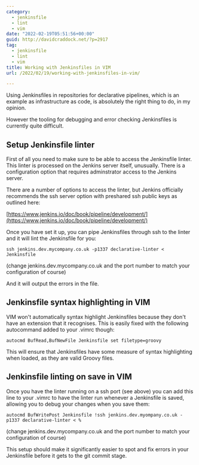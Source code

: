 ```yaml
---
category:
  - jenkinsfile
  - lint
  - vim
date: "2022-02-19T05:51:56+00:00"
guid: http://davidcraddock.net/?p=2917
tag:
  - jenkinsfile
  - lint
  - vim
title: Working with Jenkinsfiles in VIM
url: /2022/02/19/working-with-jenkinsfiles-in-vim/

---
```

Using Jenkinsfiles in repositories for declarative pipelines, which is an example as infrastructure as code, is absolutely the right thing to do, in my opinion.

However the tooling for debugging and error checking Jenkinsfiles is currently quite difficult.

## Setup Jenkinsfile linter

First of all you need to make sure to be able to access the Jenkinsfile linter. This linter is processed on the Jenkins server itself, unusually. There is a configuration option that requires adminstrator access to the Jenkins server.

There are a number of options to access the linter, but Jenkins officially recommends the ssh server option with preshared ssh public keys as outlined here:

[https://www.jenkins.io/doc/book/pipeline/development/](https://www.jenkins.io/doc/book/pipeline/development/)

Once you have set it up, you can pipe Jenkinsfiles through ssh to the linter and it will lint the Jenkinsfile for you:

`ssh jenkins.dev.mycompany.co.uk -p1337 declarative-linter < Jenkinsfile`

(change jenkins.dev.mycompany.co.uk and the port number to match your configuration of course)

And it will output the errors in the file.

## Jenkinsfile syntax highlighting in VIM

VIM won't automatically syntax highlight Jenkinsfiles because they don't have an extension that it recognises. This is easily fixed with the following autocommand added to your .vimrc though:

`autocmd BufRead,BufNewFile Jenkinsfile set filetype=groovy`

This will ensure that Jenkinsfiles have some measure of syntax highlighting when loaded, as they are valid Groovy files.

## Jenkinsfile linting on save in VIM

Once you have the linter running on a ssh port (see above) you can add this line to your .vimrc to have the linter run whenever a Jenkinsfile is saved, allowing you to debug your changes when you save them:

`autocmd BufWritePost Jenkinsfile !ssh jenkins.dev.myompany.co.uk -p1337 declarative-linter < %`

(change jenkins.dev.mycompany.co.uk and the port number to match your configuration of course)

This setup should make it significantly easier to spot and fix errors in your Jenkinsfile before it gets to the git commit stage.
